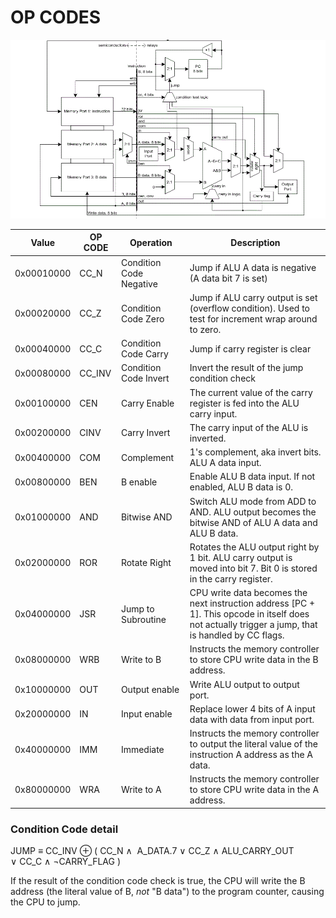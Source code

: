 # OP CODES

![sbrc block diagram](sbrc-block.gif)

| Value | OP CODE | Operation | Description |
| --- | --- | --- | --- |
| 0x00010000 | CC_N | Condition Code Negative | Jump if ALU A data is negative (A data bit 7 is set) |
| 0x00020000 | CC_Z | Condition Code Zero | Jump if ALU carry output is set (overflow condition). Used to test for increment wrap around to zero. |
| 0x00040000 | CC_C | Condition Code Carry | Jump if carry register is clear |
| 0x00080000 | CC_INV | Condition Code Invert | Invert the result of the jump condition check |
| 0x00100000 | CEN | Carry Enable | The current value of the carry register is fed into the ALU carry input. |
| 0x00200000 | CINV | Carry Invert | The carry input of the ALU is inverted. |
| 0x00400000 | COM | Complement | 1's complement, aka invert bits. ALU A data input. |
| 0x00800000 | BEN | B enable | Enable ALU B data input. If not enabled, ALU B data is 0. |
| 0x01000000 | AND | Bitwise AND | Switch ALU mode from ADD to AND. ALU output becomes the bitwise AND of ALU A data and ALU B data. |
| 0x02000000 | ROR | Rotate Right | Rotates the ALU output right by 1 bit. ALU carry output is moved into bit 7. Bit 0 is stored in the carry register. |
| 0x04000000 | JSR | Jump to Subroutine | CPU write data becomes the next instruction address [PC + 1]. This opcode in itself does not actually trigger a jump, that is handled by CC flags. |
| 0x08000000 | WRB | Write to B | Instructs the memory controller to store CPU write data in the B address. |
| 0x10000000 | OUT | Output enable | Write ALU output to output port. |
| 0x20000000 | IN | Input enable | Replace lower 4 bits of A input data with data from input port. |
| 0x40000000 | IMM | Immediate | Instructs the memory controller to output the literal value of the instruction A address as the A data. |
| 0x80000000 | WRA | Write to A | Instructs the memory controller to store CPU write data in the A address. |

### Condition Code detail

JUMP &equiv; CC_INV &oplus; &lpar; CC_N &and;  A_DATA.7 &or; CC_Z &and; ALU_CARRY_OUT &or; CC_C &and; &not;CARRY_FLAG &rpar;

If the result of the condition code check is true, the CPU will write the B address (the literal value of B, *not* "B data") to the program counter, causing the CPU to jump.

